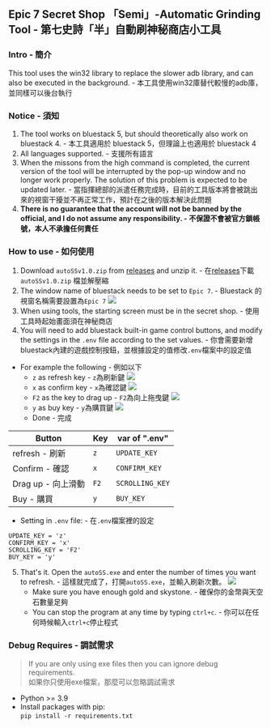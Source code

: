## Epic 7 Secret Shop 「Semi」-Automatic Grinding Tool - 第七史詩「半」自動刷神秘商店小工具

### Intro - 簡介
This tool uses the win32 library to replace the slower adb library, and can also be executed in the background. - 本工具使用win32庫替代較慢的adb庫，並同樣可以後台執行

### Notice - 須知
1. The tool works on bluestack 5, but should theoretically also work on bluestack 4. - 本工具適用於 bluestack 5，但理論上也適用於 bluestack 4
2. All languages supported. - 支援所有語言
3. When the missons from the high command is completed, the current version of the tool will be interrupted by the pop-up window and no longer work properly. The solution of this problem is expected to be updated later. - 當指揮總部的派遣任務完成時，目前的工具版本將會被跳出來的視窗干擾並不再正常工作，預計在之後的版本解決此問題
4. **There is no guarantee that the account will not be banned by the official, and I do not assume any responsibility. - 不保證不會被官方鎖帳號，本人不承擔任何責任**

### How to use - 如何使用
1. Download `autoSSv1.0.zip` from [releases](https://github.com/TimuXDXD/Epic7-auto-grind-secret-shop/releases/tag/v1.0) and unzip it. - 在[releases](https://github.com/TimuXDXD/Epic7-auto-grind-secret-shop/releases/tag/v1.0)下載 `autoSSv1.0.zip` 檔並解壓縮
2. The window name of bluestack needs to be set to `Epic 7`. - Bluestack 的視窗名稱需要設置為`Epic 7`
![](https://hackmd.io/_uploads/BJtmQWCw3.png)
3. When using tools, the starting screen must be in the secret shop. - 使用工具時起始畫面須在神秘商店
4. You will need to add bluestack built-in game control buttons, and modify the settings in the `.env` file according to the set values. - 你會需要新增bluestack內建的遊戲控制按鈕，並根據設定的值修改`.env`檔案中的設定值
* For example the following - 例如以下
    * `z` as refresh key - `z`為刷新鍵
    ![](https://hackmd.io/_uploads/HJZ4CJAP2.png)
    * `x` as confirm key - `x`為確認鍵
    ![](https://hackmd.io/_uploads/HkwaJgRPn.png)
    * `F2` as the key to drag up - `F2`為向上拖曳鍵
    ![](https://hackmd.io/_uploads/r1UmZgADn.png)
    * `y` as buy key - `y`為購買鍵
    ![](https://hackmd.io/_uploads/rkPkMl0Dh.png)
    * Done - 完成

| Button | Key | var of ".env" |
| -------- | -------- | -------- |
| refresh - 刷新 | `z` | `UPDATE_KEY` |
| Confirm - 確認 | `x` | `CONFIRM_KEY` |
| Drag up - 向上滑動 | `F2` | `SCROLLING_KEY` |
| Buy - 購買 | `y` | `BUY_KEY` |

* Setting in `.env` file: - 在`.env`檔案裡的設定
```
UPDATE_KEY = 'z'
CONFIRM_KEY = 'x'
SCROLLING_KEY = 'F2'
BUY_KEY = 'y'
```
5. That's it. Open the `autoSS.exe` and enter the number of times you want to refresh. - 這樣就完成了，打開`autoSS.exe`，並輸入刷新次數。
![](https://hackmd.io/_uploads/rkqnmxAPn.png)
    * Make sure you have enough gold and skystone. - 確保你的金幣與天空石數量足夠
    * You can stop the program at any time by typing `ctrl+c`. - 你可以在任何時候輸入`ctrl+c`停止程式

### Debug Requires - 調試需求
> If you are only using exe files then you can ignore debug requirements.<br>如果你只使用exe檔案，那麼可以忽略調試需求

* Python >= 3.9
* Install packages with pip: <br>`pip install -r requirements.txt`

